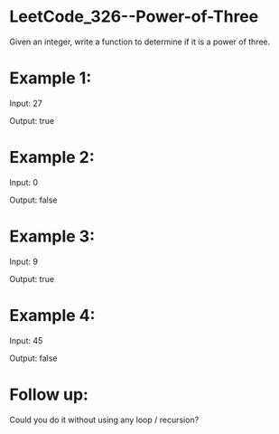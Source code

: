 # LeetCode_326--Power-of-Three

Given an integer, write a function to determine if it is a power of three.

# Example 1:

Input: 27

Output: true

# Example 2:

Input: 0

Output: false

# Example 3:

Input: 9

Output: true

# Example 4:

Input: 45

Output: false

# Follow up:

Could you do it without using any loop / recursion?
